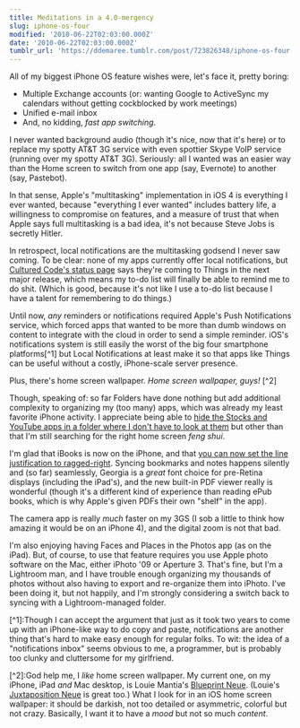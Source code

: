 ```yaml
---
title: Meditations in a 4.0-mergency
slug: iphone-os-four
modified: '2010-06-22T02:03:00.000Z'
date: '2010-06-22T02:03:00.000Z'
tumblr_url: 'https://ddemaree.tumblr.com/post/723826348/iphone-os-four'
---
```

All of my biggest iPhone OS feature wishes were, let's face it, pretty boring:

*   Multiple Exchange accounts (or: wanting Google to ActiveSync my calendars without getting cockblocked by work meetings)
*   Unified e-mail inbox
*   And, no kidding, _fast app switching_.

I never wanted background audio (though it's nice, now that it's here) or to replace my spotty AT&T 3G service with even spottier Skype VoIP service (running over my spotty AT&T 3G). Seriously: all I wanted was an easier way than the Home screen to switch from one app (say, Evernote) to another (say, Pastebot).

In that sense, Apple's "multitasking" implementation in iOS 4 is everything I ever wanted, because "everything I ever wanted" includes battery life, a willingness to compromise on features, and a measure of trust that when Apple says full multitasking is a bad idea, it's not because Steve Jobs is secretly Hitler.

In retrospect, local notifications are the multitasking godsend I never saw coming. To be clear: none of my apps currently offer local notifications, but [Cultured Code's status page](http://culturedcode.com/status/) says they're coming to Things in the next major release, which means my to-do list will finally be able to remind me to do shit. (Which is good, because it's not like I use a to-do list because I have a talent for remembering to do things.)

Until now, _any_ reminders or notifications required Apple's Push Notifications service, which forced apps that wanted to be more than dumb windows on content to integrate with the cloud in order to send a simple reminder. iOS's notifications system is still easily the worst of the big four smartphone platforms\[^1\] but Local Notifications at least make it so that apps like Things can be useful without a costly, iPhone-scale server presence.

Plus, there's home screen wallpaper. _Home screen wallpaper, guys!_ \[^2\]

Though, speaking of: so far Folders have done nothing but add additional complexity to organizing my (too many) apps, which was already my least favorite iPhone activity. I appreciate being able to [hide the Stocks and YouTube apps in a folder where I don't have to look at them](http://daringfireball.net/2010/06/apples_system_apps) but other than that I'm still searching for the right home screen _feng shui_.

I'm glad that iBooks is now on the iPhone, and that [you can now set the line justification to ragged-right](http://daringfireball.net/linked/2010/06/21/ibooks-iphone). Syncing bookmarks and notes happens silently and (so far) seamlessly, Georgia is a _great_ font choice for pre-Retina displays (including the iPad's), and the new built-in PDF viewer really is wonderful (though it's a different kind of experience than reading ePub books, which is why Apple's given PDFs their own "shelf" in the app).

The camera app is really _much_ faster on my 3GS (I sob a little to think how amazing it would be on an iPhone 4), and the digital zoom is not that bad.

I'm also enjoying having Faces and Places in the Photos app (as on the iPad). But, of course, to use that feature requires you use Apple photo software on the Mac, either iPhoto '09 or Aperture 3. That's fine, but I'm a Lightroom man, and I have trouble enough organizing my thousands of photos without also having to export and re-organize them into iPhoto. I've been doing it, but not happily, and I'm strongly considering a switch back to syncing with a Lightroom-managed folder.

\[^1\]:Though I can accept the argument that just as it took two years to come up with an iPhone-like way to do copy and paste, notifications are another thing that's hard to make easy enough for regular folks. To wit: the idea of a "notifications inbox" seems obvious to me, a programmer, but is probably too clunky and cluttersome for my girlfriend.

\[^2\]:God help me, I _like_ home screen wallpaper. My current one, on my iPhone, iPad _and_ Mac desktop, is Louie Mantia's [Blueprint Neue](http://mantia.me/wallpaper/blueprint/). (Louie's [Juxtaposition Neue](http://mantia.me/wallpaper/juxtaposition-neue/) is great too.) What I look for in an iOS home screen wallpaper: it should be darkish, not too detailed or asymmetric, colorful but not crazy. Basically, I want it to have a _mood_ but not so much _content_.
